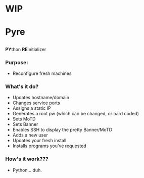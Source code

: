 # WIP
# Pyre
##
**PY**thon **RE**initializer


### Purpose:
* Reconfigure fresh machines

### What's it do?
* Updates hostname/domain
* Changes service ports
* Assigns a static IP
* Generates a root pw (which can be changed, or hard coded)
* Sets MoTD
* Sets Banner
* Enables SSH to display the pretty Banner/MoTD
* Adds a new user
* Updates your fresh install
* Installs programs you've requested

### How's it work???
* Python... duh.